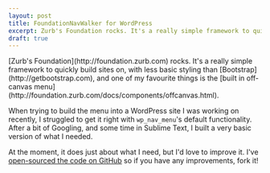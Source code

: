 ```yaml
---
layout: post
title: FoundationNavWalker for WordPress
excerpt: Zurb's Foundation rocks. It's a really simple framework to quickly build sites on, with less basic styling than Bootstrap, and one of my favourite things is the built in off-canvas menu.
draft: true
---
```


<p class="lead">
[Zurb's Foundation](http://foundation.zurb.com) rocks. It's a really simple framework to quickly build sites on, with less basic styling than [Bootstrap](http://getbootstrap.com), and one of my favourite things is the [built in off-canvas menu](http://foundation.zurb.com/docs/components/offcanvas.html).
</p>

When trying to build the menu into a WordPress site I was working on recently, I struggled to get it right with <code>wp_nav_menu</code>'s default functionality. After a bit of Googling, and some time in Sublime Text, I built a very basic version of what I needed.

At the moment, it does just about what I need, but I'd love to improve it. I've [open-sourced the code on GitHub](https://github.com/rickbutterfield/FoundationNavWalker) so if you have any improvements, fork it!